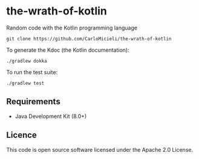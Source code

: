 the-wrath-of-kotlin
===================

Random code with the Kotlin programming language

    git clone https://github.com/CarloMicieli/the-wrath-of-kotlin

To generate the Kdoc (the Kotlin documentation):

    ./gradlew dokka

To run the test suite:

    ./gradlew test

Requirements
------------

* Java Development Kit (8.0+)

Licence
-------

This code is open source software licensed under the Apache 2.0 License.
